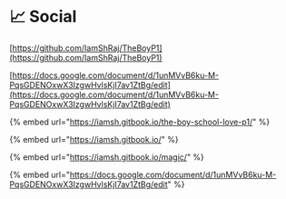 # 📈 Social

[https://github.com/IamShRaj/TheBoyP1](https://github.com/IamShRaj/TheBoyP1)

[https://docs.google.com/document/d/1unMVvB6ku-M-PqsGDENOxwX3IzgwHvlsKjI7av1ZtBg/edit](https://docs.google.com/document/d/1unMVvB6ku-M-PqsGDENOxwX3IzgwHvlsKjI7av1ZtBg/edit)

{% embed url="https://iamsh.gitbook.io/the-boy-school-love-p1/" %}







{% embed url="https://iamsh.gitbook.io/" %}

{% embed url="https://iamsh.gitbook.io/magic/" %}











{% embed url="https://docs.google.com/document/d/1unMVvB6ku-M-PqsGDENOxwX3IzgwHvlsKjI7av1ZtBg/edit" %}
